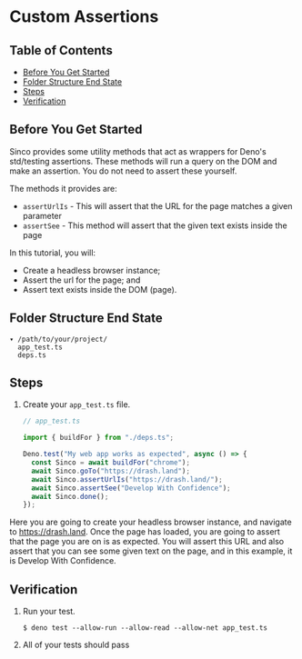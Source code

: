 # Custom Assertions

## Table of Contents

- [Before You Get Started](#before-you-get-started)
- [Folder Structure End State](#folder-structure-end-state)
- [Steps](#steps)
- [Verification](#verification)

## Before You Get Started

Sinco provides some utility methods that act as wrappers for Deno's std/testing
assertions. These methods will run a query on the DOM and make an assertion. You
do not need to assert these yourself.

The methods it provides are:

- `assertUrlIs` - This will assert that the URL for the page matches a given
  parameter
- `assertSee` - This method will assert that the given text exists inside the
  page

In this tutorial, you will:

- Create a headless browser instance;
- Assert the url for the page; and
- Assert text exists inside the DOM (page).

## Folder Structure End State

```text
▾ /path/to/your/project/
  app_test.ts
  deps.ts
```

## Steps

1. Create your `app_test.ts` file.

   ```typescript
   // app_test.ts

   import { buildFor } from "./deps.ts";

   Deno.test("My web app works as expected", async () => {
     const Sinco = await buildFor("chrome");
     await Sinco.goTo("https://drash.land");
     await Sinco.assertUrlIs("https://drash.land/");
     await Sinco.assertSee("Develop With Confidence");
     await Sinco.done();
   });
   ```

Here you are going to create your headless browser instance, and navigate to
https://drash.land. Once the page has loaded, you are going to assert that the
page you are on is as expected. You will assert this URL and also assert that
you can see some given text on the page, and in this example, it is Develop With
Confidence.

## Verification

1. Run your test.

   ```shell
   $ deno test --allow-run --allow-read --allow-net app_test.ts
   ```

2. All of your tests should pass
